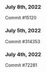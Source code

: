 ### July 8th, 2022

Commit #15120

### July 5th, 2022

Commit #314353


### July 4th, 2022

Commit #72281
